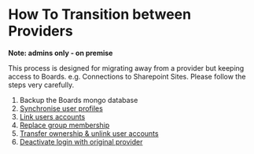 # How To Transition between Providers
**Note: admins only - on premise**

This process is designed for migrating away from a provider but keeping access to Boards. e.g. Connections to Sharepoint Sites. Please follow the steps very carefully.

1. Backup the Boards mongo database
1. [Synchronise user profiles](sync-profiles.md)
1. [Link users accounts](link-users.md)
1. [Replace group membership](replace-group-membership.md)
1. [Transfer ownership & unlink user accounts](transfer-ownership-unlink.md)
1. [Deactivate login with original provider](deactivate-login.md)

